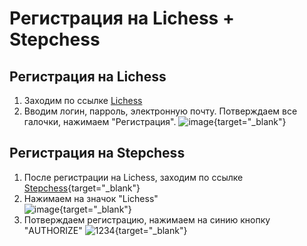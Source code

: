 # Регистрация на Lichess + Stepchess

## Регистрация на Lichess
1. Заходим по ссылке [Lichess](https://lichess.org/ru/signup)
2. Вводим логин, парроль, электронную почту. Потверждаем все галочки, нажимаем "Регистрация".
![image](https://github.com/user-attachments/assets/4269a8f2-ffe2-4df8-ae36-37b67026197a){target="_blank"}

## Регистрация на Stepchess
1. После регистрации на Lichess, заходим по ссылке [Stepchess](https://stepchess.ru/login){target="_blank"} 
2. Нажимаем на значок "Lichess"   
![image](https://github.com/user-attachments/assets/fbb4b858-34c4-4b58-9d90-7511c86325da){target="_blank"} 
4. Потверждаем регистрацию, нажимаем на синию кнопку "AUTHORIZE"
![1234](https://github.com/user-attachments/assets/7f1f4457-cf25-42a5-b79c-863b4e230695){target="_blank"} 
